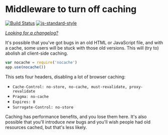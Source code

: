 Middleware to turn off caching
==============================
[![Build Status](https://travis-ci.org/helmetjs/nocache.svg?branch=master)](https://travis-ci.org/helmetjs/nocache)
[![js-standard-style](https://img.shields.io/badge/code%20style-standard-brightgreen.svg)](http://standardjs.com/)

[_Looking for a changelog?_](https://github.com/helmetjs/helmet/blob/master/HISTORY.md)

It's possible that you've got bugs in an old HTML or JavaScript file, and with a cache, some users will be stuck with those old versions. This will (try to) abolish all client-side caching.

```javascript
var nocache = require('nocache')
app.use(nocache())
```

This sets four headers, disabling a lot of browser caching:

- `Cache-Control: no-store, no-cache, must-revalidate, proxy-revalidate`
- `Pragma: no-cache`
- `Expires: 0`
- `Surrogate-Control: no-store`

Caching has performance benefits, and you lose them here. It's also possible that you'll introduce *new* bugs and you'll wish people had old resources cached, but that's less likely.
